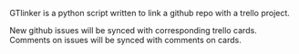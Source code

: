 GTlinker is a python script written to link a github repo with a trello project. 

New github issues will be synced with corresponding trello cards. Comments on issues will be synced with comments on cards. 